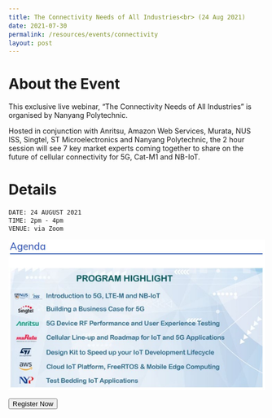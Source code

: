 ```yaml
---
title: The Connectivity Needs of All Industries<br> (24 Aug 2021)
date: 2021-07-30
permalink: /resources/events/connectivity
layout: post
---
```

# About the Event
This exclusive live webinar, “The Connectivity Needs of All Industries” is organised by Nanyang Polytechnic.

Hosted in conjunction with Anritsu, Amazon Web Services, Murata, NUS ISS, Singtel, ST Microelectronics and Nanyang Polytechnic, the 2 hour session will see 7 key market experts coming together to share on the future of cellular connectivity for 5G, Cat-M1 and NB-IoT. 

# Details
	DATE: 24 AUGUST 2021
	TIME: 2pm - 4pm 
	VENUE: via Zoom


![Alt text for image on Isomer site](/images/Agenda_NYP_24Aug.jpg)

<a href="https://form.gov.sg/#!/60b87b59451c8300119f0809" target='_blank'><button>Register Now</button></a>